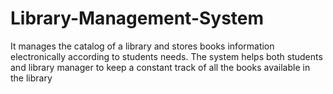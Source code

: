 # Library-Management-System
It manages the catalog of a library and stores books information electronically according to students needs. The system helps both students and library manager to keep a constant track of all the books available in the library
